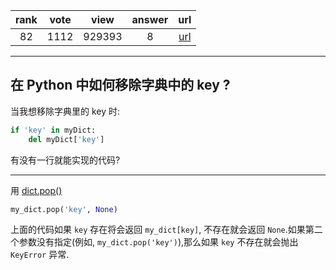 
| rank | vote | view | answer | url |
|:-:|:-:|:-:|:-:|:-:|
|82|1112|929393|8| [url](http://stackoverflow.com/questions/11277432/how-to-remove-a-key-from-a-python-dictionary) |
***

##  在 Python 中如何移除字典中的 key ?

当我想移除字典里的 key 时:

```python
if 'key' in myDict:
    del myDict['key']
```

有没有一行就能实现的代码?

***

用 [dict.pop()](http://docs.python.org/library/stdtypes.html#dict.pop)

```python
my_dict.pop('key', None)
```

上面的代码如果 `key` 存在将会返回 `my_dict[key]`, 不存在就会返回 `None`.如果第二个参数没有指定(例如, `my_dict.pop('key')`),那么如果 `key` 不存在就会抛出 `KeyError` 异常. 